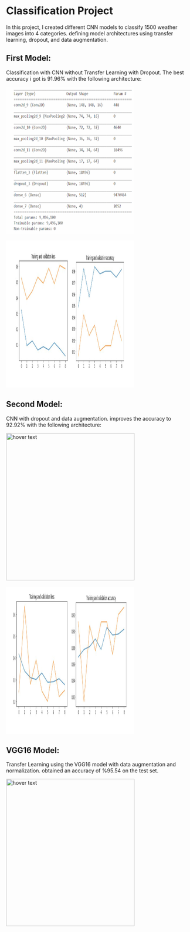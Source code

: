 # Classification Project

In this project, I created different CNN models to classify 1500  weather images into 4 categories.
defining model architectures using transfer learning, dropout, and data augmentation.

## First Model:
Classification with CNN without Transfer Learning with Dropout. The best accuracy i got is 91.96% with the following architecture:

<p align="left">
  <img src=images_folder\model1.png width="350" title="hover text"  width="800" height="400"
</p>


<p align="left">
  <img src=images_folder\‏‏2.png width="350" title="hover text"  width="800" height="400"
</p>

## Second Model:
CNN with dropout and data augmentation. improves the accuracy to  92.92% with the following architecture:

<p align="left">
  <img src=images_folder\model2.png width="350" title="hover text"  width="800" height="400"
</p>

<p align="left">
  <img src=images_folder\‏‏3.png width="350" title="hover text"  width="800" height="400"
</p>

## VGG16 Model:
Transfer Learning using the VGG16 model with data augmentation and normalization.
obtained an accuracy of  %95.54 on the test set.

<p align="left">
  <img src=images_folder\4.png width="350" title="hover text"  width="800" height="400"
</p>